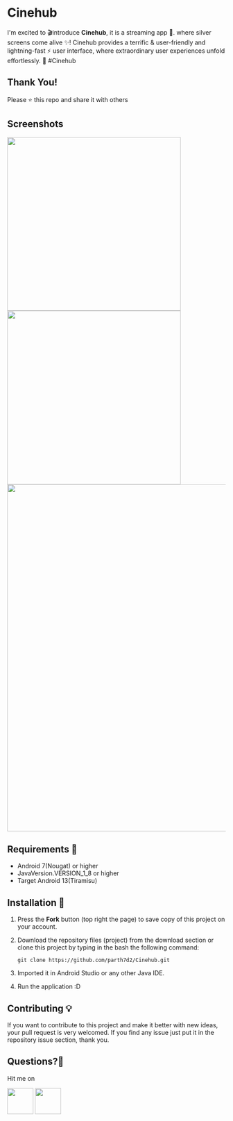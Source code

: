 # Cinehub
I'm excited to 🎬introduce **Cinehub**, it is a streaming app 🍿. where silver screens come alive ✨!
Cinehub provides a terrific & user-friendly and lightning-fast ⚡️ user interface, where extraordinary user experiences unfold effortlessly. 🎥 #Cinehub

## Thank You!
Please ⭐️ this repo and share it with others

## Screenshots
<p>
<img width="400" src="https://github.com/parth7d2/Cinehub/assets/98050834/6cb89dd9-f912-4ab4-a08a-12c69925a239">
<img width="400" src="https://github.com/parth7d2/Cinehub/assets/98050834/bb467a2f-fb90-4f41-8edc-8402ea6149ff">
<img width="800" src="https://github.com/parth7d2/Cinehub/assets/98050834/c27fc751-ea5c-4dca-a0d0-a3b8d62336f7">
</p>

## Requirements 🔧
* Android 7(Nougat) or higher
* JavaVersion.VERSION_1_8 or higher
* Target Android 13(Tiramisu)

## Installation 🔌
1. Press the **Fork** button (top right the page) to save copy of this project on your account.

2. Download the repository files (project) from the download section or clone this project by typing in the bash the following command:

       git clone https://github.com/parth7d2/Cinehub.git
3. Imported it in Android Studio or any other Java IDE.
4. Run the application :D

## Contributing 💡
If you want to contribute to this project and make it better with new ideas, your pull request is very welcomed.
If you find any issue just put it in the repository issue section, thank you.

## Questions?🤔
Hit me on

<a href="https://twitter.com/parth7d2"><img src="https://user-images.githubusercontent.com/35039342/55471524-8e24cb00-5627-11e9-9389-58f3d4419153.png" width="60"></a>
<a href="https://www.linkedin.com/in/parth7d2"><img src="https://user-images.githubusercontent.com/35039342/55471530-94b34280-5627-11e9-8c0e-6fe86a8406d6.png" width="60"></a>